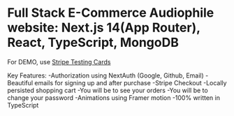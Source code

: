 # Full Stack E-Commerce Audiophile website: Next.js 14(App Router), React, TypeScript, MongoDB

For DEMO, use [Stripe Testing Cards](https://stripe.com/docs/testing)

Key Features:
-Authorization using NextAuth (Google, Github, Email)
-Beautiful emails for signing up and after purchase
-Stripe Checkout
-Locally persisted shopping cart
-You will be to see your orders
-You will be to change your password
-Animations using Framer motion
-100% written in TypeScript
